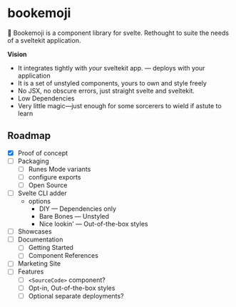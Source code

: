 # bookemoji

📕 Bookemoji is a component library for svelte.
Rethought to suite the needs of a sveltekit application.

**Vision**

- It integrates tightly with _your_ sveltekit app. — deploys with your application
- It is a set of unstyled components, yours to own and style freely
- No JSX, no obscure errors, just straight svelte and sveltekit.
- Low Dependencies
- Very little magic—just enough for some sorcerers to wield if astute to learn

## Roadmap

- [x] Proof of concept
- [ ] Packaging
  - [ ] Runes Mode variants
  - [ ] configure exports
  - [ ] Open Source
- [ ] Svelte CLI adder
  - options
    - DIY — Dependencies only
    - Bare Bones — Unstyled
    - Nice lookin' — Out-of-the-box styles
- [ ] Showcases
- [ ] Documentation
  - [ ] Getting Started
  - [ ] Component References
- [ ] Marketing Site
- [ ] Features
  - [ ] `<SourceCode>` component?
  - [ ] Opt-in, Out-of-the-box styles
  - [ ] Optional separate deployments?

